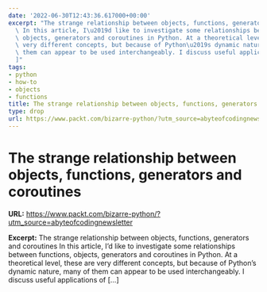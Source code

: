 ```yaml
---
date: '2022-06-30T12:43:36.617000+00:00'
excerpt: "The strange relationship between objects, functions, generators and coroutines\
  \ In this article, I\u2019d like to investigate some relationships between functions,\
  \ objects, generators and coroutines in Python. At a theoretical level, these are\
  \ very different concepts, but because of Python\u2019s dynamic nature, many of\
  \ them can appear to be used interchangeably. I discuss useful applications of [\u2026\
  ]"
tags:
- python
- how-to
- objects
- functions
title: The strange relationship between objects, functions, generators and coroutines
type: drop
url: https://www.packt.com/bizarre-python/?utm_source=abyteofcodingnewsletter
---
```


# The strange relationship between objects, functions, generators and coroutines

**URL:** https://www.packt.com/bizarre-python/?utm_source=abyteofcodingnewsletter

**Excerpt:** The strange relationship between objects, functions, generators and coroutines In this article, I’d like to investigate some relationships between functions, objects, generators and coroutines in Python. At a theoretical level, these are very different concepts, but because of Python’s dynamic nature, many of them can appear to be used interchangeably. I discuss useful applications of […]
